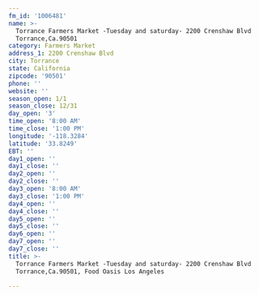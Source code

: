 ```yaml
---
fm_id: '1006481'
name: >-
  Torrance Farmers Market -Tuesday and saturday- 2200 Crenshaw Blvd
  Torrance,Ca.90501
category: Farmers Market
address_1: 2200 Crenshaw Blvd
city: Torrance
state: California
zipcode: '90501'
phone: ''
website: ''
season_open: 1/1
season_close: 12/31
day_open: '3'
time_open: '8:00 AM'
time_close: '1:00 PM'
longitude: '-118.3284'
latitude: '33.8249'
EBT: ''
day1_open: ''
day1_close: ''
day2_open: ''
day2_close: ''
day3_open: '8:00 AM'
day3_close: '1:00 PM'
day4_open: ''
day4_close: ''
day5_open: ''
day5_close: ''
day6_open: ''
day7_open: ''
day7_close: ''
title: >-
  Torrance Farmers Market -Tuesday and saturday- 2200 Crenshaw Blvd
  Torrance,Ca.90501, Food Oasis Los Angeles

---
```

